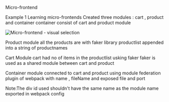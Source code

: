 Micro-frontend

Example 1
Learning micro-frontends
Created three modules : cart , product and container
container consist of cart and product module

![Micro-frontend - visual selection](https://github.com/user-attachments/assets/4af4de32-1fca-4989-aeb8-1e646120c8d8)

Product module
all the products are with faker library
productlist appended into a string of productnames

Cart Module
cart had no of items in the productlist usking faker
faker is used as a shared module between cart and product

Container module 
connected to cart and product using module federation plugin of webpack with name , fileName and exposed file and port

Note:The div id used shouldn't have the same name as the module name exported in webpack config
